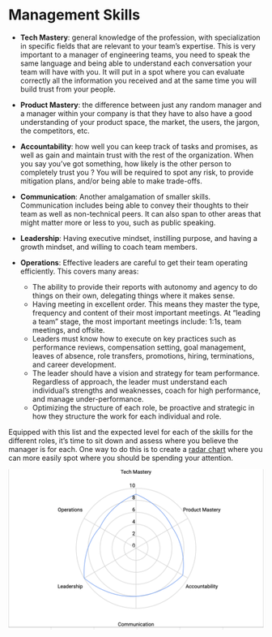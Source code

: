 # Management Skills 

* __Tech Mastery__: general knowledge of the profession, with specialization in specific fields that are relevant to your team’s expertise. This is very important to a manager of engineering teams, you need to speak the same language and being able to understand each conversation your team will have with you. It will put in a spot where you can evaluate correctly all the information you received and at the same time you will build trust from your people.

* __Product Mastery__: the difference between just any random manager and a manager within your company is that they have to also have a good understanding of your product space, the market, the users, the jargon, the competitors, etc.


* __Accountability__: how well you can keep track of tasks and promises, as well as gain and maintain trust with the rest of the organization. When you say you’ve got something, how likely is the other person to completely trust you ? You will be required to spot any risk, to provide mitigation plans, and/or being able to make trade-offs.

* __Communication__: Another amalgamation of smaller skills. Communication includes being able to convey their thoughts to their team as well as non-technical peers. It can also span to other areas that might matter more or less to you, such as public speaking.

* __Leadership__: Having executive mindset, instilling purpose, and having a growth mindset, and willing to coach team members. 

* __Operations__: Effective leaders are careful to get their team operating efficiently. This covers many areas:    
    * The ability to provide their reports with autonomy and agency to do things on their own, delegating things where it makes sense. 
    * Having meeting in excellent order. This means they master the type, frequency and content of their most important meetings. At “leading a team” stage, the most important meetings include: 1:1s, team meetings, and offsite. 
    * Leaders must know how to execute on key practices such as performance reviews, compensation setting, goal management, leaves of absence, role transfers, promotions, hiring, terminations, and career development. 
    * The leader should have a vision and strategy for team performance. Regardless of approach, the leader must understand each individual’s strengths and weaknesses, coach for high performance, and manage under-performance.
    * Optimizing the structure of each role, be proactive and strategic in how they structure the work for each individual and role.


Equipped with this list and the expected level for each of the skills for the different roles, it’s time to sit down and assess where you believe the manager is for each. One way to do this is to create a [radar chart](https://en.wikipedia.org/wiki/Radar_chart) where you can more easily spot where you should be spending your attention. 

![Skills](../images/radar-chart-skills.png)
